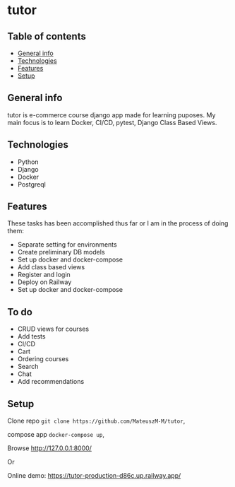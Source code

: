 # tutor

## Table of contents
* [General info](#general-info)
* [Technologies](#technologies)
* [Features](#features)
* [Setup](#setup)

## General info

tutor is e-commerce course django app made for learning puposes. My main focus is to learn Docker, CI/CD, pytest, Django Class Based Views.

## Technologies

 - Python
 - Django
 - Docker
 - Postgreql

 ## Features

These tasks has been accomplished thus far or I am in the process of doing them:

 - Separate setting for environments
 - Create preliminary DB models
 - Set up docker and docker-compose
 - Add class based views
 - Register and login
 - Deploy on Railway
 - Set up docker and docker-compose


## To do

 - CRUD views for courses
 - Add tests
 - CI/CD
 - Cart
 - Ordering courses
 - Search
 - Chat
 - Add recommendations

## Setup 

Clone repo `git clone https://github.com/MateuszM-M/tutor`,

compose app `docker-compose up`,

Browse http://127.0.0.1:8000/

Or

Online demo: https://tutor-production-d86c.up.railway.app/
